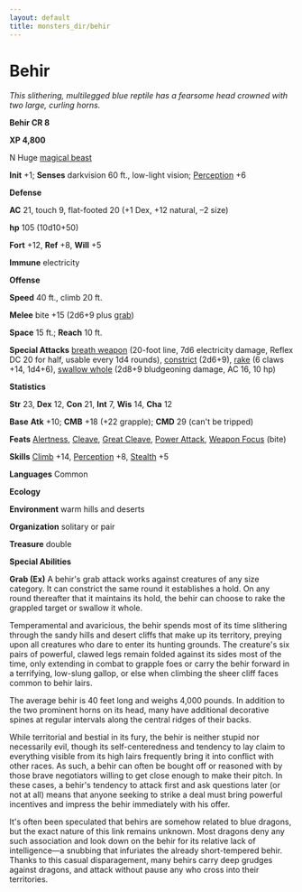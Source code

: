 ```yaml
---
layout: default
title: monsters_dir/behir
---
```

# Behir

_This slithering, multilegged blue reptile has a fearsome head crowned with two large, curling horns._

**Behir CR 8**

**XP 4,800**

N Huge [magical beast](creatureTypes#_magical-beast)

**Init** +1; **Senses** darkvision 60 ft., low-light vision; [Perception](../skills_dir/perception#_perception) +6

**Defense**

**AC** 21, touch 9, flat-footed 20 (+1 Dex, +12 natural, –2 size)

**hp** 105 (10d10+50)

**Fort** +12, **Ref** +8, **Will** +5

**Immune** electricity

**Offense**

**Speed** 40 ft., climb 20 ft.

**Melee** bite +15 (2d6+9 plus [grab](universalMonsterRules#_grab))

**Space** 15 ft.; **Reach** 10 ft.

**Special Attacks** [breath weapon](universalMonsterRules#_breath-weapon) (20-foot line, 7d6 electricity damage, Reflex DC 20 for half, usable every 1d4 rounds), [constrict](universalMonsterRules#_constrict) (2d6+9), [rake](universalMonsterRules#_rake) (6 claws +14, 1d4+6), [swallow whole](universalMonsterRules#_swallow-whole) (2d8+9 bludgeoning damage, AC 16, 10 hp)

**Statistics**

**Str** 23, **Dex** 12, **Con** 21, **Int** 7, **Wis** 14, **Cha** 12

**Base**  **Atk** +10; **CMB** +18 (+22 grapple); **CMD** 29 (can't be tripped)

**Feats** [Alertness](../feats#_alertness), [Cleave](../feats#_cleave), [Great Cleave](../feats#_great-cleave), [Power Attack](../feats#_power-attack), [Weapon Focus](../feats#_weapon-focus) (bite)

**Skills** [Climb](../skills_dir/climb#_climb) +14, [Perception](../skills_dir/perception#_perception) +8, [Stealth](../skills_dir/stealth#_stealth) +5

**Languages** Common

**Ecology**

**Environment** warm hills and deserts

**Organization** solitary or pair

**Treasure** double

**Special Abilities**

**Grab (Ex)** A behir's grab attack works against creatures of any size category. It can constrict the same round it establishes a hold. On any round thereafter that it maintains its hold, the behir can choose to rake the grappled target or swallow it whole.

Temperamental and avaricious, the behir spends most of its time slithering through the sandy hills and desert cliffs that make up its territory, preying upon all creatures who dare to enter its hunting grounds. The creature's six pairs of powerful, clawed legs remain folded against its sides most of the time, only extending in combat to grapple foes or carry the behir forward in a terrifying, low-slung gallop, or else when climbing the sheer cliff faces common to behir lairs.

The average behir is 40 feet long and weighs 4,000 pounds. In addition to the two prominent horns on its head, many have additional decorative spines at regular intervals along the central ridges of their backs.

While territorial and bestial in its fury, the behir is neither stupid nor necessarily evil, though its self-centeredness and tendency to lay claim to everything visible from its high lairs frequently bring it into conflict with other races. As such, a behir can often be bought off or reasoned with by those brave negotiators willing to get close enough to make their pitch. In these cases, a behir's tendency to attack first and ask questions later (or not at all) means that anyone seeking to strike a deal must bring powerful incentives and impress the behir immediately with his offer.

It's often been speculated that behirs are somehow related to blue dragons, but the exact nature of this link remains unknown. Most dragons deny any such association and look down on the behir for its relative lack of intelligence—a snubbing that infuriates the already short-tempered behir. Thanks to this casual disparagement, many behirs carry deep grudges against dragons, and attack without pause any who cross into their territories.

